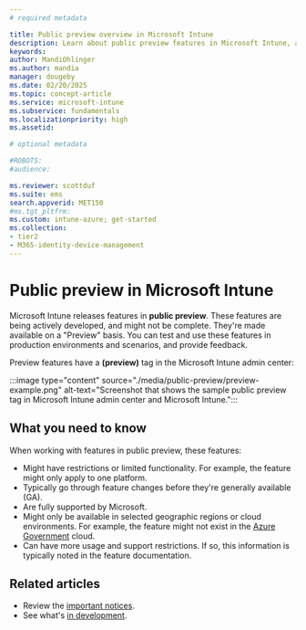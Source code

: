```yaml
---
# required metadata

title: Public preview overview in Microsoft Intune
description: Learn about public preview features in Microsoft Intune, and see an example. See a list of limitations, restrictions, and more in the Microsoft Intune admin center.
keywords:
author: MandiOhlinger
ms.author: mandia
manager: dougeby
ms.date: 02/20/2025
ms.topic: concept-article
ms.service: microsoft-intune
ms.subservice: fundamentals
ms.localizationpriority: high
ms.assetid: 

# optional metadata

#ROBOTS:
#audience:

ms.reviewer: scottduf
ms.suite: ems
search.appverid: MET150
#ms.tgt_pltfrm:
ms.custom: intune-azure; get-started
ms.collection:
- tier2
- M365-identity-device-management
---
```


# Public preview in Microsoft Intune

Microsoft Intune releases features in **public preview**. These features are being actively developed, and might not be complete. They're made available on a "Preview" basis. You can test and use these features in production environments and scenarios, and provide feedback.

Preview features have a **(preview)** tag in the Microsoft Intune admin center:

:::image type="content" source="./media/public-preview/preview-example.png" alt-text="Screenshot that shows the sample public preview tag in Microsoft Intune admin center and Microsoft Intune.":::

## What you need to know

When working with features in public preview, these features:

- Might have restrictions or limited functionality. For example, the feature might only apply to one platform.
- Typically go through feature changes before they're generally available (GA).
- Are fully supported by Microsoft.
- Might only be available in selected geographic regions or cloud environments. For example, the feature might not exist in the [Azure Government](/azure/azure-government/documentation-government-welcome) cloud.
- Can have more usage and support restrictions. If so, this information is typically noted in the feature documentation.

## Related articles

- Review the [important notices](whats-new.md#notices).
- See what's [in development](in-development.md).
